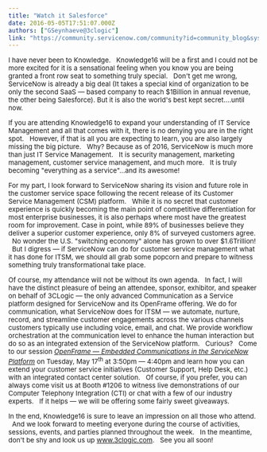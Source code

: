 ```yaml
---
title: "Watch it Salesforce"
date: 2016-05-05T17:51:07.000Z
authors: ["GSeynhaeve@3clogic"]
link: "https://community.servicenow.com/community?id=community_blog&sys_id=781daea5dbd0dbc01dcaf3231f9619d1"
---
```

<p><span style="font-size: 10.0pt;">I have never been to Knowledge.   Knowledge16 will be a first and I could not be more excited for it is a sensational feeling when you know you are being granted a front row seat to something truly special.   Don't get me wrong, ServiceNow is already a big deal (It takes a special kind of organization to be only the second SaaS — based company to reach $1Billion in annual revenue, the other being Salesforce). But it is also the world's best kept secret….until now. </span></p><p></p><p><span style="font-size: 10.0pt;">If you are attending Knowledge16 to expand your understanding of IT Service Management and all that comes with it, there is no denying you are in the right spot.   However, if that is all you are expecting to learn, you are also largely missing the big picture.   Why? Because as of 2016, ServiceNow is much more than just IT Service Management.   It is security management, marketing management, customer service management, and much more.   It is truly becoming "everything as a service"…and its awesome!</span></p><p></p><p><span style="font-size: 10.0pt;">For my part, I look forward to ServiceNow sharing its vision and future role in the customer service space following the recent release of its Customer Service Management (CSM) platform.   While it is no secret that customer experience is quickly becoming the main point of competitive differentiation for most enterprise businesses, it is also perhaps where most have the greatest room for improvement. Case in point, while 89% of businesses believe they deliver a superior customer experience, only 8% of surveyed customers agree.   No wonder the U.S. "switching economy" alone has grown to over $1.6Trillion!   But I digress — if ServiceNow can do for customer service management what it has done for ITSM, we should all grab some popcorn and prepare to witness something truly transformational take place. </span></p><p></p><p><span style="font-size: 10.0pt;">Of course, my attendance will not be without its own agenda.   In fact, I will have the distinct pleasure of being an attendee, sponsor, exhibitor, and speaker on behalf of 3CLogic — the only advanced Communication as a Service platform designed for ServiceNow and its OpenFrame offering. We do for communication, what ServiceNow does for ITSM — we automate, nurture, record, and streamline customer engagements across the various channels customers typically use including voice, email, and chat. We provide workflow orchestration at the communication level to enhance the human interaction but do so as an integrated extension of the ServiceNow platform.   Curious?   Come to our session <a href="https://knowledge16.servicenowevents.com/connect/search.ww#loadSearch-searchPhrase=openframe&amp;searchType=session&amp;tc=0&amp;sortBy=&amp;p="><em>OpenFrame — Embedded Communications in the ServiceNow Platform</em></a> on Tuesday, May 17<sup>th</sup> at 3:50pm — 4:40pm and learn how you can extend your customer service initiatives (Customer Support, Help Desk, etc.) with an integrated contact center solution.   Of course, if you prefer, you can always come visit us at Booth #1206 to witness live demonstrations of our Computer Telephony Integration (CTI) or chat with a few of our industry experts.   If it helps — we will be offering some fairly sweet giveaways.</span></p><p></p><p><span style="font-size: 10.0pt;">In the end, Knowledge16 is sure to leave an impression on all those who attend.   And we look forward to meeting everyone during the course of activities, sessions, events, and parties planned throughout the week.   In the meantime, don't be shy and look us up </span><a href="http://www.3clogic.com/"><span style="font-size: 10.0pt;">www.3clogic.com</span></a><span style="font-size: 10.0pt;">.   See you all soon!</span></p>